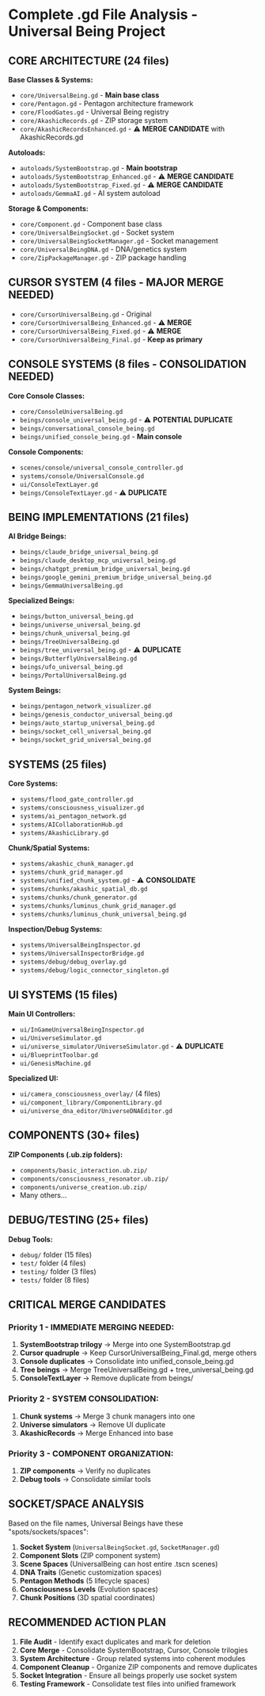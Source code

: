 # Complete .gd File Analysis - Universal Being Project

## CORE ARCHITECTURE (24 files)
**Base Classes & Systems:**
- `core/UniversalBeing.gd` - **Main base class**
- `core/Pentagon.gd` - Pentagon architecture framework
- `core/FloodGates.gd` - Universal Being registry
- `core/AkashicRecords.gd` - ZIP storage system
- `core/AkashicRecordsEnhanced.gd` - ⚠️ **MERGE CANDIDATE** with AkashicRecords.gd

**Autoloads:**
- `autoloads/SystemBootstrap.gd` - **Main bootstrap**
- `autoloads/SystemBootstrap_Enhanced.gd` - ⚠️ **MERGE CANDIDATE**
- `autoloads/SystemBootstrap_Fixed.gd` - ⚠️ **MERGE CANDIDATE**
- `autoloads/GemmaAI.gd` - AI system autoload

**Storage & Components:**
- `core/Component.gd` - Component base class
- `core/UniversalBeingSocket.gd` - Socket system
- `core/UniversalBeingSocketManager.gd` - Socket management
- `core/UniversalBeingDNA.gd` - DNA/genetics system
- `core/ZipPackageManager.gd` - ZIP package handling

## CURSOR SYSTEM (4 files - MAJOR MERGE NEEDED)
- `core/CursorUniversalBeing.gd` - Original
- `core/CursorUniversalBeing_Enhanced.gd` - ⚠️ **MERGE**
- `core/CursorUniversalBeing_Fixed.gd` - ⚠️ **MERGE**
- `core/CursorUniversalBeing_Final.gd` - **Keep as primary**

## CONSOLE SYSTEMS (8 files - CONSOLIDATION NEEDED)
**Core Console Classes:**
- `core/ConsoleUniversalBeing.gd`
- `beings/console_universal_being.gd` - ⚠️ **POTENTIAL DUPLICATE**
- `beings/conversational_console_being.gd`
- `beings/unified_console_being.gd` - **Main console**

**Console Components:**
- `scenes/console/universal_console_controller.gd`
- `systems/console/UniversalConsole.gd`
- `ui/ConsoleTextLayer.gd`
- `beings/ConsoleTextLayer.gd` - ⚠️ **DUPLICATE**

## BEING IMPLEMENTATIONS (21 files)
**AI Bridge Beings:**
- `beings/claude_bridge_universal_being.gd`
- `beings/claude_desktop_mcp_universal_being.gd`
- `beings/chatgpt_premium_bridge_universal_being.gd`
- `beings/google_gemini_premium_bridge_universal_being.gd`
- `beings/GemmaUniversalBeing.gd`

**Specialized Beings:**
- `beings/button_universal_being.gd`
- `beings/universe_universal_being.gd`
- `beings/chunk_universal_being.gd`
- `beings/TreeUniversalBeing.gd`
- `beings/tree_universal_being.gd` - ⚠️ **DUPLICATE**
- `beings/ButterflyUniversalBeing.gd`
- `beings/ufo_universal_being.gd`
- `beings/PortalUniversalBeing.gd`

**System Beings:**
- `beings/pentagon_network_visualizer.gd`
- `beings/genesis_conductor_universal_being.gd`
- `beings/auto_startup_universal_being.gd`
- `beings/socket_cell_universal_being.gd`
- `beings/socket_grid_universal_being.gd`

## SYSTEMS (25 files)
**Core Systems:**
- `systems/flood_gate_controller.gd`
- `systems/consciousness_visualizer.gd`
- `systems/ai_pentagon_network.gd`
- `systems/AICollaborationHub.gd`
- `systems/AkashicLibrary.gd`

**Chunk/Spatial Systems:**
- `systems/akashic_chunk_manager.gd`
- `systems/chunk_grid_manager.gd`
- `systems/unified_chunk_system.gd` - ⚠️ **CONSOLIDATE**
- `systems/chunks/akashic_spatial_db.gd`
- `systems/chunks/chunk_generator.gd`
- `systems/chunks/luminus_chunk_grid_manager.gd`
- `systems/chunks/luminus_chunk_universal_being.gd`

**Inspection/Debug Systems:**
- `systems/UniversalBeingInspector.gd`
- `systems/UniversalInspectorBridge.gd`
- `systems/debug/debug_overlay.gd`
- `systems/debug/logic_connector_singleton.gd`

## UI SYSTEMS (15 files)
**Main UI Controllers:**
- `ui/InGameUniversalBeingInspector.gd`
- `ui/UniverseSimulator.gd`
- `ui/universe_simulator/UniverseSimulator.gd` - ⚠️ **DUPLICATE**
- `ui/BlueprintToolbar.gd`
- `ui/GenesisMachine.gd`

**Specialized UI:**
- `ui/camera_consciousness_overlay/` (4 files)
- `ui/component_library/ComponentLibrary.gd`
- `ui/universe_dna_editor/UniverseDNAEditor.gd`

## COMPONENTS (30+ files)
**ZIP Components (.ub.zip folders):**
- `components/basic_interaction.ub.zip/`
- `components/consciousness_resonator.ub.zip/`
- `components/universe_creation.ub.zip/`
- Many others...

## DEBUG/TESTING (25+ files)
**Debug Tools:**
- `debug/` folder (15 files)
- `test/` folder (4 files) 
- `testing/` folder (3 files)
- `tests/` folder (8 files)

## CRITICAL MERGE CANDIDATES

### Priority 1 - IMMEDIATE MERGING NEEDED:
1. **SystemBootstrap trilogy** → Merge into one SystemBootstrap.gd
2. **Cursor quadruple** → Keep CursorUniversalBeing_Final.gd, merge others
3. **Console duplicates** → Consolidate into unified_console_being.gd
4. **Tree beings** → Merge TreeUniversalBeing.gd + tree_universal_being.gd
5. **ConsoleTextLayer** → Remove duplicate from beings/

### Priority 2 - SYSTEM CONSOLIDATION:
1. **Chunk systems** → Merge 3 chunk managers into one
2. **Universe simulators** → Remove UI duplicate
3. **AkashicRecords** → Merge Enhanced into base

### Priority 3 - COMPONENT ORGANIZATION:
1. **ZIP components** → Verify no duplicates
2. **Debug tools** → Consolidate similar tools

## SOCKET/SPACE ANALYSIS

Based on the file names, Universal Beings have these "spots/sockets/spaces":

1. **Socket System** (`UniversalBeingSocket.gd`, `SocketManager.gd`)
2. **Component Slots** (ZIP component system)
3. **Scene Spaces** (UniversalBeing can host entire .tscn scenes)
4. **DNA Traits** (Genetic customization spaces)
5. **Pentagon Methods** (5 lifecycle spaces)
6. **Consciousness Levels** (Evolution spaces)
7. **Chunk Positions** (3D spatial coordinates)

## RECOMMENDED ACTION PLAN

1. **File Audit** - Identify exact duplicates and mark for deletion
2. **Core Merge** - Consolidate SystemBootstrap, Cursor, Console trilogies  
3. **System Architecture** - Group related systems into coherent modules
4. **Component Cleanup** - Organize ZIP components and remove duplicates
5. **Socket Integration** - Ensure all beings properly use socket system
6. **Testing Framework** - Consolidate test files into unified framework